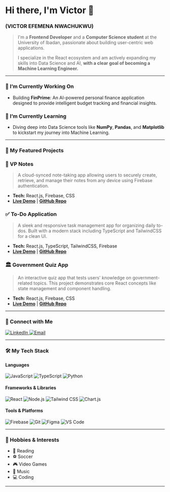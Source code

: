 # Hi there, I'm Victor 👋
### (VICTOR EFEMENA NWACHUKWU)

> I'm a **Frontend Developer** and a **Computer Science student** at the University of Ibadan, passionate about building user-centric web applications. 
>
> I specialize in the React ecosystem and am actively expanding my skills into Data Science and AI, **with a clear goal of becoming a Machine Learning Engineer.**

---

### 🔭 I’m Currently Working On

* Building **FinPrime**: An AI-powered personal finance application designed to provide intelligent budget tracking and financial insights.

### 🌱 I’m Currently Learning

* Diving deep into Data Science tools like **NumPy**, **Pandas**, and **Matplotlib** to kickstart my journey into Machine Learning.

---

### 🚀 My Featured Projects

### 📝 VP Notes
> A cloud-synced note-taking app allowing users to securely create, retrieve, and manage their notes from any device using Firebase authentication.
* **Tech:** React.js, Firebase, CSS
* [**Live Demo**](http://notes-app-vn01.firebaseapp.com/) | [**GitHub Repo**](https://github.com/DvectorPrime/notes-application)

### ✅ To-Do Application
> A sleek and responsive task management app for organizing daily to-dos. Built with a modern stack including TypeScript and TailwindCSS for a clean UI.
* **Tech:** React.js, TypeScript, TailwindCSS, Firebase
* [**Live Demo**](https://vptodo1.web.app/) | [**GitHub Repo**](https://github.com/DvectorPrime/todo-app)

### 🏛️ Government Quiz App
> An interactive quiz app that tests users' knowledge on government-related topics. This project demonstrates core React concepts like state management and component handling.
* **Tech:** React.js, Firebase, CSS
* [**Live Demo**](https://my-quiz-app-vnp01.web.app/) | [**GitHub Repo**](https://github.com/DvectorPrime/my-quiz-app)

---

### 💬 Connect with Me

<p align="left">
  <a href="https://www.linkedin.com/in/victor-nwachukwu-prime" target="_blank">
    <img src="https://img.shields.io/badge/LinkedIn-0A66C2?style=for-the-badge&logo=linkedin&logoColor=white" alt="LinkedIn">
  </a>
  <a href="mailto:nwachukwuvictor2008@gmail.com">
    <img src="https://img.shields.io/badge/Gmail-D14836?style=for-the-badge&logo=gmail&logoColor=white" alt="Email">
  </a>
</p>

---

### 🛠️ My Tech Stack

#### Languages
<p align="left">
  <img src="https://img.shields.io/badge/JavaScript-F7DF1E?style=for-the-badge&logo=javascript&logoColor=black" alt="JavaScript">
  <img src="https://img.shields.io/badge/TypeScript-3178C6?style=for-the-badge&logo=typescript&logoColor=white" alt="TypeScript">
  <img src="https://img.shields.io/badge/Python-3776AB?style=for-the-badge&logo=python&logoColor=white" alt="Python">
</p>

#### Frameworks & Libraries
<p align="left">
  <img src="https://img.shields.io/badge/React-61DAFB?style=for-the-badge&logo=react&logoColor=black" alt="React">
  <img src="https://img.shields.io/badge/Node.js-339933?style=for-the-badge&logo=node.js&logoColor=white" alt="Node.js">
  <img src="https://img.shields.io/badge/Tailwind_CSS-06B6D4?style=for-the-badge&logo=tailwindcss&logoColor=white" alt="Tailwind CSS">
  <img src="https://img.shields.io/badge/Chart.js-FF6384?style=for-the-badge&logo=chart.js&logoColor=white" alt="Chart.js">
</p>

#### Tools & Platforms
<p align="left">
  <img src="https://img.shields.io/badge/Firebase-FFCA28?style=for-the-badge&logo=firebase&logoColor=black" alt="Firebase">
  <img src="https://img.shields.io/badge/Git-F05032?style=for-the-badge&logo=git&logoColor=white" alt="Git">
  <img src="https://img.shields.io/badge/Figma-F24E1E?style=for-the-badge&logo=figma&logoColor=white" alt="Figma">
  <img src="https://img.shields.io/badge/VS_Code-007ACC?style=for-the-badge&logo=visual-studio-code&logoColor=white" alt="VS Code">
</p>

---

### 🎨 Hobbies & Interests
* 📖 Reading
* ⚽ Soccer
* 🎮 Video Games
* 🎵 Music
* 💻 Coding

---

<!-- <p align="center">
  <img src="https://github-readme-stats.vercel.app/api/top-langs/?username=DvectorPrime&layout=compact&theme=vision-friendly-dark" alt="Top Languages">
  <br>
  <img src="https://github-readme-stats.vercel.app/api?username=DvectorPrime&show_icons=true&theme=vision-friendly-dark" alt="GitHub Stats">
  <br>
  <img src="https://github-readme-streak-stats.herokuapp.com/?user=DvectorPrime&theme=vision-friendly-dark" alt="GitHub Streak">
</p> -->

<!--
**DvectorPrime/DvectorPrime** is a ✨ _special_ ✨ repository because its `README.md` (this file) appears on your GitHub profile.

Here are some ideas to get you started:

- 🔭 I’m currently working on ...
- 🌱 I’m currently learning ...
- 👯 I’m looking to collaborate on ...
- 🤔 I’m looking for help with ...
- 💬 Ask me about ...
- 📫 How to reach me: ...
- 😄 Pronouns: ...
- ⚡ Fun fact: ...
-->

